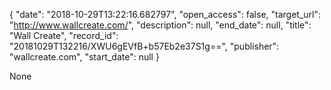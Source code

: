 {
  "date": "2018-10-29T13:22:16.682797", 
  "open_access": false, 
  "target_url": "http://www.wallcreate.com/", 
  "description": null, 
  "end_date": null, 
  "title": "Wall Create", 
  "record_id": "20181029T132216/XWU6gEVfB+b57Eb2e37S1g==", 
  "publisher": "wallcreate.com", 
  "start_date": null
}

None